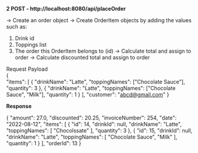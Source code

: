  **2 POST - http://localhost:8080/api/placeOrder**
 
 -> Create an order object
 -> Create OrderItem objects by adding the values such as:
 1. Drink id
 2. Toppings list
 3. The order this OrderItem belongs to (id)
-> Calculate total and assign to order
-> Calculate discounted total and assign to order

 Request Payload   
 {     
     "items": [
         {
             "drinkName": "Latte",
             "toppingNames": ["Chocolate Sauce"],
             "quantity": 3
         },
         {
             "drinkName": "Latte",
             "toppingNames": ["Chocolate Sauce", "Milk"],
             "quantity": 1
         }
     ],
     "customer": "abcd@gmail.com"
 }
 
 **Response** 
 
{
    "amount": 27.0,
    "discounted": 20.25,
    "invoiceNumber": 254,
    "date": "2022-08-12",
    "items": [
        {
            "id": 14,
            "drinkId": null,
            "drinkName": "Latte",
            "toppingNames": [
                "Chocolssate"
            ],
            "quantity": 3
        },
        {
            "id": 15,
            "drinkId": null,
            "drinkName": "Latte",
            "toppingNames": [
                "Chocolate Sauce",
                "Milk"
            ],
            "quantity": 1
        }
    ],
    "orderId": 13
}